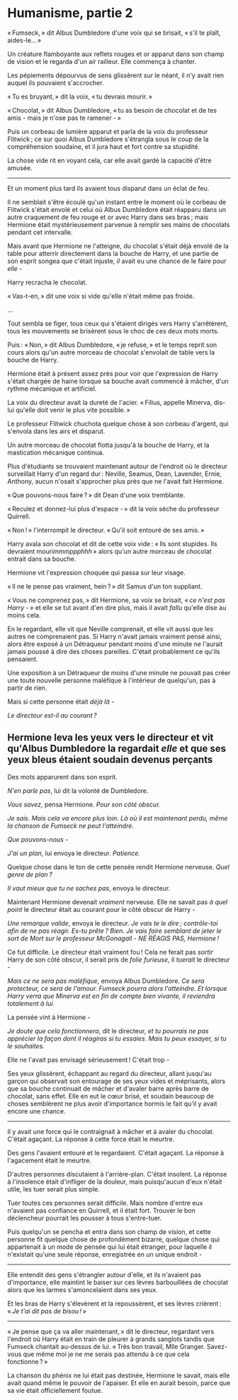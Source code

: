 # Humanisme, partie 2


« Fumseck, » dit Albus Dumbledore d'une voix qui se brisait, « s'il te
plaît, aides-le… »

Un créature flamboyante aux reflets rouges et or apparut dans son champ
de vision et le regarda d'un air railleur. Elle commença à chanter.

Les pépiements dépourvus de sens glissèrent sur le néant, il n'y avait
rien auquel ils pouvaient s'accrocher.

« Tu es bruyant, » dit la voix, « tu devrais mourir. »

« Chocolat, » dit Albus Dumbledore, « tu as besoin de chocolat et de tes
amis - mais je n'ose pas te ramener - »

Puis un corbeau de lumière apparut et parla de la voix du professeur
Flitwick ; ce sur quoi Albus Dumbledore s'étrangla sous le coup de la
compréhension soudaine, et il jura haut et fort contre sa stupidité.

La chose vide rit en voyant cela, car elle avait gardé la capacité
d'être amusée.



------------------------------------------------------------------------



Et un moment plus tard ils avaient tous disparut dans un éclat de feu.

Il ne semblait s'être écoulé qu'un instant entre le moment où le corbeau
de Flitwick s'était envolé et celui où Albus Dumbledore était réapparu
dans un autre craquement de feu rouge et or avec Harry dans ses bras ;
mais Hermione était mystérieusement parvenue à remplir ses mains de
chocolats pendant cet intervalle.

Mais avant que Hermione ne l'atteigne, du chocolat s'était déjà envolé
de la table pour atterrir directement dans la bouche de Harry, et une
partie de son esprit songea que c'était injuste, *il* avait eu une
chance de le faire pour *elle* -

Harry recracha le chocolat.

« Vas-t-en, » dit une voix si vide qu'elle n'était même pas froide.

…

Tout sembla se figer, tous ceux qui s'étaient dirigés vers Harry
s'arrêtèrent, tous les mouvements se brisèrent sous le choc de ces deux
mots morts.

Puis : « Non, » dit Albus Dumbledore, « je refuse, » et le temps reprit son
cours alors qu'un autre morceau de chocolat s'envolait de table vers la
bouche de Harry.

Hermione était à présent assez près pour voir que l'expression de Harry
s'était chargée de haine lorsque sa bouche avait commencé à mâcher, d'un
rythme mécanique et artificiel.

La voix du directeur avait la dureté de l'acier. « Filius, appelle
Minerva, dis-lui qu'elle doit venir le plus vite possible. »

Le professeur Flitwick chuchota quelque chose à son corbeau d'argent,
qui s'envola dans les airs et disparut.

Un autre morceau de chocolat flotta jusqu'à la bouche de Harry, et la
mastication mécanique continua.

Plus d'étudiants se trouvaient maintenant autour de l'endroit où le
directeur surveillait Harry d'un regard dur : Neville, Seamus, Dean,
Lavender, Ernie, Anthony, aucun n'osait s'approcher plus près que ne
l'avait fait Hermione.

« Que pouvons-nous faire ? » dit Dean d'une voix tremblante.

« Reculez et donnez-lui plus d'espace - » dit la voix sèche du professeur
Quirrell.

« Non ! » l'interrompit le directeur. « Qu'il soit entouré de ses amis. »

Harry avala son chocolat et dit de cette voix vide : « Ils sont stupides.
Ils devraient mouri*mmmppphhh* » alors qu'un autre morceau de chocolat
entrait dans sa bouche.

Hermione vit l'expression choquée qui passa sur leur visage.

« Il ne le pense pas vraiment, hein ? » dit Samus d'un ton suppliant.

« Vous ne comprenez pas, » dit Hermione, sa voix se brisait, « *ce n'est
pas Harry - »* et elle se tut avant d'en dire plus, mais il avait *fallu*
qu'elle dise au moins cela.

En le regardant, elle vit que Neville comprenait, et elle vit aussi que
les autres ne comprenaient pas. Si Harry n'avait jamais vraiment pensé
ainsi, alors être exposé à un Détraqueur pendant moins d'une minute ne
l'aurait jamais poussé à dire des choses pareilles. C'était probablement
ce qu'ils pensaient.

Une exposition à un Détraqueur de moins d'une minute ne pouvait pas
créer une toute nouvelle personne maléfique à l'intérieur de quelqu'un,
pas à partir de rien.

Mais si cette personne était *déjà là -*

*Le directeur est-il au courant ?*

Hermione leva les yeux vers le directeur et vit qu'Albus Dumbledore la
regardait *elle* et que ses yeux bleus étaient soudain devenus perçants
-

Des mots apparurent dans son esprit.

*N'en parle pas*, lui dit la volonté de Dumbledore.

*Vous savez*, pensa Hermione. *Pour son côté obscur.*

*Je sais. Mais cela va encore plus loin. Là où il est maintenant perdu,
même la chanson de Fumseck ne peut l'atteindre.*

*Que pouvons-nous -*

*J'ai un plan*, lui envoya le directeur. *Patience.*

Quelque chose dans le ton de cette pensée rendit Hermione nerveuse.
*Quel genre de plan ?*

*Il vaut mieux que tu ne saches pas*, envoya le directeur.

Maintenant Hermione devenait *vraiment* nerveuse. Elle ne savait pas *à
quel point* le directeur était au courant pour le côté obscur de Harry -

*Une remarque valide*, envoya le directeur. *Je vais te le dire ;
contrôle-toi afin de ne pas réagir. Es-tu prête ? Bien. Je vais faire
semblant de jeter le sort de Mort sur le professeur McGonagall - NE
RÉAGIS PAS, Hermione !*

Ce fut difficile. Le directeur était vraiment fou ! Cela ne ferait pas
*sortir* Harry de son côté obscur, il serait pris de *folie furieuse*,
il *tuerait* le directeur -

*Mais ce ne sera pas maléfique*, envoya Albus Dumbledore. *Ce sera
protecteur, ce sera de l'amour. Fumseck pourra alors l'atteindre. Et
lorsque Harry verra que Minerva est en fin de compte bien vivante, il
reviendra totalement à lui.*

La pensée vint à Hermione -

*Je doute que cela fonctionnera*, dit le directeur, *et tu pourrais ne
pas apprécier la façon dont il réagiras si tu essaies. Mais tu peux
essayer, si tu le souhaites.*

Elle ne l'avait pas envisagé sérieusement ! C'était trop -

Ses yeux glissèrent, échappant au regard du directeur, allant jusqu'au
garçon qui observait son entourage de ses yeux vides et méprisants,
alors que sa bouche continuait de mâcher et d'avaler barre après barre
de chocolat, sans effet. Elle en eut le cœur brisé, et soudain beaucoup
de choses semblèrent ne plus avoir d'importance hormis le fait qu'il y
avait encore une chance.



------------------------------------------------------------------------



Il y avait une force qui le contraignait à mâcher et à avaler du
chocolat. C'était agaçant. La réponse à cette force était le meurtre.

Des gens l'avaient entouré et le regardaient. C'était agaçant. La
réponse à l'agacement était le meurtre.

D'autres personnes discutaient à l'arrière-plan. C'était insolent. La
réponse à l'insolence était d'infliger de la douleur, mais puisqu'aucun
d'eux n'était utile, les tuer serait plus simple.

Tuer toutes ces personnes serait difficile. Mais nombre d'entre eux
n'avaient pas confiance en Quirrell, et il était fort. Trouver le bon
déclencheur pourrait les pousser à tous s'entre-tuer.

Puis quelqu'un se pencha et entra dans son champ de vision, et cette
personne fit quelque chose de profondément bizarre, quelque chose qui
appartenait à un mode de pensée qui lui était étranger, pour laquelle il
n'existait qu'une seule réponse, enregistrée en un unique endroit -



------------------------------------------------------------------------



Elle entendit des gens s'étrangler autour d'elle, et ils n'avaient pas
d'importance, elle maintint le baiser sur ces lèvres barbouillées de
chocolat alors que les larmes s'amoncelaient dans ses yeux.

Et les bras de Harry s'élevèrent et la repoussèrent, et ses lèvres
crièrent : « *Je t'ai dit pas de bisou ! »*



------------------------------------------------------------------------



« Je pense que ça va aller maintenant, » dit le directeur, regardant vers
l'endroit où Harry était en train de pleurer à grands sanglots tandis
que Fumseck chantait au-dessus de lui. « Très bon travail, Mlle Granger.
Savez-vous que même moi je ne me serais pas attendu à ce que cela
fonctionne ? »

La chanson du phénix ne lui était pas destinée, Hermione le savait, mais
elle avait quand même le pouvoir de l'apaiser. Et elle en aurait besoin,
parce que sa vie était officiellement foutue.

